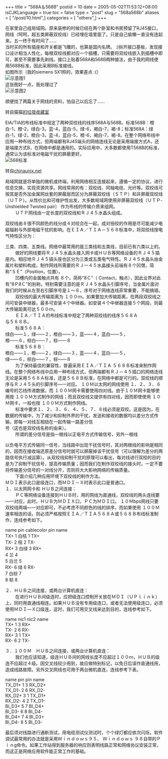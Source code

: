 +++
title = "568A＆568B"
postid = 10
date = 2005-05-02T11:53:12+08:00
isCJKLanguage = true
toc = false
type = "post"
slug = "568a568b"
aliases = [ "/post/10.html",]
categories = [ "others",]
+++


在家里自己组局域网。原来装修的时候已经在两个卧室和书房预留了RJ45接口，网线（呵呵，超五类屏蔽双绞线）已经埋在墙里面了。只是自己偷懒一直没有连起来。五一终于有时间了……  
当时买的所有插座和开关都是飞雕的，也算是国内名牌。
:)拆开接口基板，发现接口设计相当人性化，每根双绞线都对应一个插槽，只需要将双绞线嵌入到插槽中即可，甚至不需要事先剥线。接口上贴着568A和568B两种接法，由于我的网线使用568B标准，因此采用B标准接线。<!--more-->  
如图所示（我的siemens SX1照的，效果差点 :(）  
![示意图1](/uploads/2005/net_01.jpg)  
这张图好一点，我处理过了  
![示意图2](/uploads/2005/net_02.jpg)

顺便找了两篇关于网线的资料，怕自己以后忘了……

转自猫猫[的垃圾收藏室](http://blog.yesky.com/Blog/buchiyudemao/archive/2005/04/15/44422.html)  

EIA/TIA的布线标准中规定了两种双绞线的线序568A与568B。标准568B：橙白-1，橙-2，绿白-3，蓝-4，蓝白-5，绿-6，褐白-7，褐-8；标准568A：绿白-1，绿-2，橙白-3，蓝-4，蓝白-5，橙-6，褐白-7，褐-8。在整个网络布线中应用一种布线方式，但两端都有RJ45端头的网络连线无论是采用端接方式A，还是端接方式B，在网络中都是通用的。实际应用中，大多数都使用T568B的标准，通常认为该标准对电磁干扰的屏蔽更好。  
![568标准](/uploads/2005/568.png)

转自[chinaunix.net](http://www.chinaunix.net/jh/30/16252.html)  

局域网就是将单独的微机或终端，利用网络相互连接起来，遵循一定的协议，进行信息交换，实现资源共享。网线常用的有：双绞线、同轴电缆、光纤等。双绞线可按其是否外加金属网丝套的屏蔽层而区分为屏蔽双绞线（ＳＴＰ）和非屏蔽双绞线（ＵＴＰ）。从性价比和可维护性出发，大多数局域网使用非屏蔽双绞线（ＵＴＰ-  
Unshielded Twisted pair） 作为布线的传输介质来组网。  
　　 ＵＴＰ网线由一定长度的双绞线和ＲＪ４５水晶头组成。  

双绞线由８很不同颜色的线分成４对绞合在一起，成对扭绞的作用是尽可能减少电磁辐射与外部电磁干扰的影响。在ＥＩＡ／ＴＩＡ－５６８标准中，将双绞线按电气特性区分为：  

三类、四类、五类线。网络中最常用的是三类线和五类线，目前已有六类以上的。  
　　
做好的网线要将ＲＪ４５水晶头接入网卡或ＨＵＢ等网络设备的ＲＪ４５插座内。相应地ＲＪ４５插头座也区分为三类或五类电气特性。ＲＪ４５水晶头由金属片和塑料构成，制作网线所需要的ＲＪ一４５水晶接头前端有８个凹僧，简称“ＳＥ”（Position，位置）。  
　　 凹槽内的金属触点共有 ８个，简称“8Ｃ”（
Contact，触点），因此业界对此有“8Ｐ8Ｃ”的别称。特别需要注意的是ＲＪ４５水晶头引脚序号，当金属片面对我们的时候从左至右引脚序号是１～８，序号对于网络连线菲常重要，不能搞错。  
　　 双绞线的最大传输距离为
１００ｍ。如果要加大传输距离，在两段双绞线之间可安装中继器，最多可安装４个中继器。如安装４个中继器连接５个网段，则最大传输距离可达５００ｍ。  
　　 ＥＩＡ／ＴＩＡ的布线标准中规定了两种双绞线的线序５６８Ａ  
与５６８Ｂ。  
　　 标准５６８Ａ：  
绿白——１，绿——２，橙白——３，蓝——４，蓝白——５，  
橙——６，棕白——７，棕——８  
　　 标准５６８Ｂ：  
橙白——１，橙——２，绿白——３，蓝——４，蓝白——５，  
绿——６，棕白——７，棕——８  
　　 为了保持最佳的兼容性，普遍采用ＥＩＡ／ＴＩＡ
５６８Ｂ标准来制作网线。在整个网络布线中应用一种布线方式，但两端都有ＲＪ－４５插口的网络连线无论是采用５６８Ａ标准，还是５６８Ｂ标准，在网络中都是可行的。双绞线的顺序与ＲＪ４５头的引脚序号—一对应。
１０Ｍ以太网的网线使用 １、２、３、６编号的芯线传递数据，而
１００Ｍ网卡需要使用四对线。由于１０Ｍ网卡能够使用按
１００Ｍ方式制作的网线；而且双绞线又提供有四对线，因而即使使用
１０Ｍ网卡，一般也按 １００Ｍ方式制作网线。  
　　
标准中要求１、２、３、６、４、５、７、８线必须是双绞。这是因为，在数据的传输中，为了减少和抑制外界的干扰，发送和接收的数据均以差分方式传输，即每一对线互相扭在一起传输一路差分信  
号（这也是双绞线名称的由来）。  
　　 所谓的差分信号是指一根线以正电平方式传输信号，另外一根线  

以负电平方式传输同一信号，当线路中出现干扰信号时，其对两根线的影响是相同的，因而在接收端还原差分信号时就可以屏蔽掉该干扰信号（可以理解为差分的两路信号执行减运算）。从双绞线抑制干扰的原理可以看出，每对线进行双绞的目的是为了抑制干扰信号，提高传输质量；因而我们在制作双绞线的接头时，一定不要将传输差分信号的一对线分开，否则将大大影响网络的传输质量。  
　　 下面介绍几种应用环境下双绞线的制作方法。  
ＭＤＩ表示此口是级连口，而ＭＤＩ－Ｘ时表示此口是普通口。  
１．以太网网卡和 ＨＵＢ之间连接：  
　　
ＰＣ等网络设备连接到ＨＵＢ时，用的网线为直通线，双绞线的两头连线要—一对应，此时，ＨＵＢ为ＭＤＩＸ口，ＰＣ为ＭＤＩ口。
１０Ｍbps网线只要双绞线两端—一对应即可，不必考虑不同颜色的线的排序，而如果使用
１００Ｍ速率相连的话，则必须严格按照ＥＩＡ／ＴＩＡ５６８Ａ或５６８Ｂ布线标准制作，连线参考如下。

name pin cablecolor pin name  
TX+ 1 白桔 1 TX+  
TX- 2 桔 2 TX-  
RX+ 3 白绿 3 RX+  
4 兰 4  
5 白兰 5  
RX- 6 绿 6 RX-  
7 白棕 7  
8 棕 8

２．ＨＵＢ之间连接，或两台计算机直连：  
　　
在进行ＨＵＢ间级连时，应把级连口控制开关放在ＭＤＩ（ＵＰｌｉｎｋ）上，同时用直通线相连。如果ＨＵＢ没有专用级连口，或者无法使用级连口，必须使用ＭＤＩ—Ｘ口级连，这时，我们可用交叉线来达到目的，连线参考如下。

name nic1 nic2 name  
TX+ 1 3 RX+  
TX- 2 6 RX-  
RX+ 3 1 TX+  
RX- 6 2 TX-

３．１００Ｍ　ＨＵＢ之间连接，或两台计算机直连：  
　　
我们也应该知道，级连ＨＵＢ间的网线长度不应超过１００ｍ，ＨＵＢ的级连不应超过４级。因交叉线较少用到，故应做特别标记，以免日后误作直通线用，造成线路故障。另外交叉网线也可用于两台微机直连，连线参考下表。

name pin pin name  
TX\_D1+ 1 3 RX\_D2+  
TX\_D1- 2 6 RX\_D2-  
RX\_D2+ 3 1 TX\_D1+  
RX\_D2- 4 2 TX\_D1-  
BI\_D3+ 5 7 BI\_D4+  
BI\_D3- 6 8 BI\_D4-  
BI\_D4+ 7 4 BI\_D3+  
BI\_D4- 8 5 BI\_D3-  

最后须对线路进行通断测试，用电缆测试仪测试时，个个绿灯都应依次闪烁。软件调试最常用的办法就是采用Ｗｉｎｄｏｗｓ９５、
Ｗｉｎｄｏｗｓ
９８自带的Ｐｉｎg命令。如果工作站得到服务器的响应则表明线路正常和网络协议安装正常，而这正是网络应用软件能正常工作的基础。

